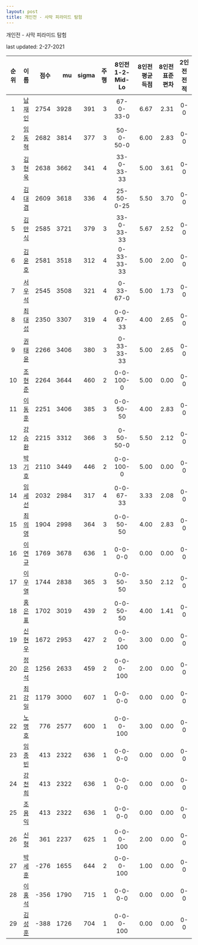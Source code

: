 ```yaml
---
layout: post
title: 개인전 - 사막 피라미드 탐험
---
```



개인전 - 사막 피라미드 탐험


last updated: 2-27-2021

| 순위 | 이름 | 점수 | mu | sigma | 주행 | 8인전 1-2-Mid-Lo | 8인전 평균득점 | 8인전 표준편차 | 2인전 전적 |
|:---:|:---:|---:|---:|---:|---:|:---:|---:|---:|:---:|
| 1 | [남재인](../namjaein) | 2754 | 3928 | 391 | 3 | 67-0-33-0 | 6.67 | 2.31 | 0-0 |
| 2 | [임동혁](../imdonghyeok) | 2682 | 3814 | 377 | 3 | 50-0-50-0 | 6.00 | 2.83 | 0-0 |
| 3 | [김현욱](../gimhyeonuk) | 2638 | 3662 | 341 | 4 | 33-0-33-33 | 5.00 | 3.61 | 0-0 |
| 4 | [김대겸](../gimdaigyeom) | 2609 | 3618 | 336 | 4 | 25-50-0-25 | 5.50 | 3.70 | 0-0 |
| 5 | [김만식](../gimmanshik) | 2585 | 3721 | 379 | 3 | 33-0-33-33 | 5.67 | 2.52 | 0-0 |
| 6 | [김윤호](../gimyunho) | 2581 | 3518 | 312 | 4 | 0-33-33-33 | 5.00 | 2.00 | 0-0 |
| 7 | [서우석](../seouseok) | 2545 | 3508 | 321 | 4 | 0-33-67-0 | 5.00 | 1.73 | 0-0 |
| 8 | [최대섭](../choidaiseob) | 2350 | 3307 | 319 | 4 | 0-0-67-33 | 4.00 | 2.65 | 0-0 |
| 9 | [권태윤](../gweontaiyun) | 2266 | 3406 | 380 | 3 | 0-33-33-33 | 5.00 | 2.65 | 0-0 |
| 10 | [조현준](../johyeonjun) | 2264 | 3644 | 460 | 2 | 0-0-100-0 | 5.00 | 0.00 | 0-0 |
| 11 | [이동훈](../idonghun) | 2251 | 3406 | 385 | 3 | 0-0-50-50 | 4.00 | 2.83 | 0-0 |
| 12 | [강승환](../gangseunghwan) | 2215 | 3312 | 366 | 3 | 0-50-50-0 | 5.50 | 2.12 | 0-0 |
| 13 | [박기호](../bakgiho) | 2110 | 3449 | 446 | 2 | 0-0-100-0 | 5.00 | 0.00 | 0-0 |
| 14 | [임세선](../imseseon) | 2032 | 2984 | 317 | 4 | 0-0-67-33 | 3.33 | 2.08 | 0-0 |
| 15 | [최의영](../choiuiyeong) | 1904 | 2998 | 364 | 3 | 0-0-50-50 | 4.00 | 2.83 | 0-0 |
| 16 | [이연규](../iyeongyu) | 1769 | 3678 | 636 | 1 | 0-0-0-0 | 0.00 | 0.00 | 0-0 |
| 17 | [이우열](../iuyeol) | 1744 | 2838 | 365 | 3 | 0-0-50-50 | 3.50 | 2.12 | 0-0 |
| 18 | [홍은표](../hongeunpyo) | 1702 | 3019 | 439 | 2 | 0-0-50-50 | 4.00 | 1.41 | 0-0 |
| 19 | [신현우](../shinhyeonu) | 1672 | 2953 | 427 | 2 | 0-0-0-100 | 3.00 | 0.00 | 0-0 |
| 20 | [정은석](../jeongeunseok) | 1256 | 2633 | 459 | 2 | 0-0-0-100 | 2.00 | 0.00 | 0-0 |
| 21 | [최강일](../choigangil) | 1179 | 3000 | 607 | 1 | 0-0-0-0 | 0.00 | 0.00 | 0-0 |
| 22 | [노명호](../nomyeongho) | 776 | 2577 | 600 | 1 | 0-0-0-100 | 3.00 | 0.00 | 0-0 |
| 23 | [임종빈](../imjongbin) | 413 | 2322 | 636 | 1 | 0-0-0-0 | 0.00 | 0.00 | 0-0 |
| 24 | [강천희](../gangcheonhi) | 413 | 2322 | 636 | 1 | 0-0-0-0 | 0.00 | 0.00 | 0-0 |
| 25 | [조용익](../joyongik) | 413 | 2322 | 636 | 1 | 0-0-0-0 | 0.00 | 0.00 | 0-0 |
| 26 | [신형](../shinhyeong) | 361 | 2237 | 625 | 1 | 0-0-0-100 | 2.00 | 0.00 | 0-0 |
| 27 | [박세훈](../baksehun) | -276 | 1655 | 644 | 2 | 0-0-0-100 | 1.00 | 0.00 | 0-0 |
| 28 | [이홍석](../ihongseok) | -356 | 1790 | 715 | 1 | 0-0-0-0 | 0.00 | 0.00 | 0-0 |
| 29 | [김성훈](../gimseonghun) | -388 | 1726 | 704 | 1 | 0-0-0-100 | 0.00 | 0.00 | 0-0 |
